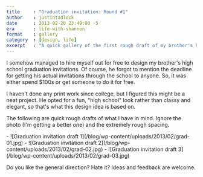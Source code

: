 ```yaml
---
title     : "Graduation invitation: Round #1"
author    : justintadlock
date      : 2013-02-20 23:49:00 -5
era       : life-with-shannon
format    : gallery
category  : [design, life]
excerpt   : "A quick gallery of the first rough draft of my brother's high school graduation invitations."
---
```


I somehow managed to hire myself out for free to design my brother's high school graduation invitations.  Of course, he forgot to mention the deadline for getting his actual invitations through the school to anyone.  So, it was either spend $100s or get someone to do it for free.

I haven't done any print work since college, but I figured this might be a neat project.  He opted for a fun, "high school" look rather than classy and elegant, so that's what this design idea is based on.

The following are quick rough drafts of what I have in mind.  Ignore the photo (I'm getting a better one) and the extremely rough spacing.

<div class="block-gallery columns-3 alignwide" markdown="1">
- ![Graduation invitation draft 1](/blog/wp-content/uploads/2013/02/grad-01.jpg)
- ![Graduation invitation draft 2](/blog/wp-content/uploads/2013/02/grad-02.jpg)
- ![Graduation invitation draft 3](/blog/wp-content/uploads/2013/02/grad-03.jpg)
</div>

Do you like the general direction?  Hate it?  Ideas and feedback are welcome.
